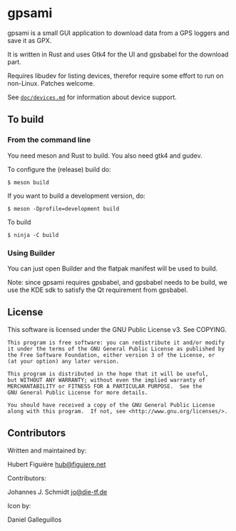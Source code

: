 gpsami
======

gpsami is a small GUI application to download data from a GPS loggers
and save it as GPX.

It is written in Rust and uses Gtk4 for the UI and gpsbabel for the
download part.

Requires libudev for listing devices, therefor require some effort to
run on non-Linux. Patches welcome.

See [`doc/devices.md`](doc/devices.md) for information about device support.

To build
--------

### From the command line

You need meson and Rust to build. You also need gtk4 and gudev.

To configure the (release) build do:

````
$ meson build
````

If you want to build a development version, do:
````
$ meson -Dprofile=development build
````

To build

````
$ ninja -C build
````

### Using Builder

You can just open Builder and the flatpak manifest will be used to
build.

Note: since gpsami requires gpsbabel, and gpsbabel needs to be build,
we use the KDE sdk to satisfy the Qt requirement from gpsbabel.

License
-------

This software is licensed under the GNU Public License v3. See COPYING.

    This program is free software: you can redistribute it and/or modify
    it under the terms of the GNU General Public License as published by
    the Free Software Foundation, either version 3 of the License, or
    (at your option) any later version.

    This program is distributed in the hope that it will be useful,
    but WITHOUT ANY WARRANTY; without even the implied warranty of
    MERCHANTABILITY or FITNESS FOR A PARTICULAR PURPOSE.  See the
    GNU General Public License for more details.

    You should have received a copy of the GNU General Public License
    along with this program.  If not, see <http://www.gnu.org/licenses/>.


Contributors
------------

Written and maintained by:

  Hubert Figuière <hub@figuiere.net>

Contributors:

  Johannes J. Schmidt <jo@die-tf.de>

Icon by:

  Daniel Galleguillos

